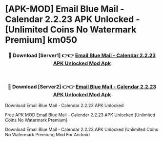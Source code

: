# [APK-MOD] Email Blue Mail - Calendar 2.2.23 APK Unlocked - [Unlimited Coins No Watermark Premium] km050



<div align="center">
<h3>🔴 Download [Server1] 👉👉 <a href="https://momento.my/?title=Email_Blue_Mail_-_Calendar_2.2.23_APK_Unlocked">Email Blue Mail - Calendar 2.2.23 APK Unlocked Mod Apk</a></h3><br>

<h3>🔴 Download [Server2] 👉👉 <a href="https://momento.my/?title=Email_Blue_Mail_-_Calendar_2.2.23_APK_Unlocked">Email Blue Mail - Calendar 2.2.23 APK Unlocked Mod Apk</a></h3>
</div>



Download Email Blue Mail - Calendar 2.2.23 APK Unlocked 

Free APK MOD Email Blue Mail - Calendar 2.2.23 APK Unlocked [Unlimited Coins No Watermark Premium]

Download Email Blue Mail - Calendar 2.2.23 APK Unlocked [Unlimited Coins No Watermark Premium] Mod For Android

